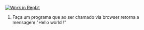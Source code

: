 [![Work in Repl.it](https://classroom.github.com/assets/work-in-replit-14baed9a392b3a25080506f3b7b6d57f295ec2978f6f33ec97e36a161684cbe9.svg)](https://classroom.github.com/online_ide?assignment_repo_id=4732958&assignment_repo_type=AssignmentRepo)
1) Faça um programa que ao ser chamado via browser retorna a mensagem "Hello world !"